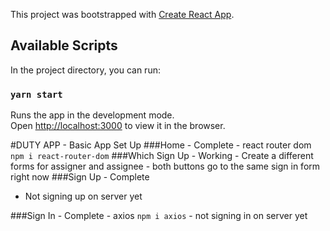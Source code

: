 This project was bootstrapped with [Create React App](https://github.com/facebook/create-react-app).

## Available Scripts

In the project directory, you can run:

### `yarn start`

Runs the app in the development mode.<br />
Open [http://localhost:3000](http://localhost:3000) to view it in the browser.


#DUTY APP - Basic App Set Up
###Home - Complete
    - react router dom `npm i react-router-dom`
###Which Sign Up - Working
    - Create a different forms for assigner and assignee
    - both buttons go to the same sign in form right now
###Sign Up - Complete
 - Not signing up on server yet

###Sign In - Complete
    - axios `npm i axios`
    - not signing in on server yet